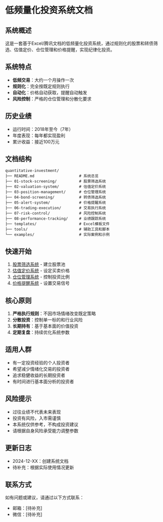 # 低频量化投资系统文档

## 系统概述

这是一套基于Excel/腾讯文档的低频量化投资系统，通过规则化的股票和转债筛选、估值定价、仓位管理和价格提醒，实现纪律化投资。

## 系统特点

- **低频交易**：大约一个月操作一次
- **规则化**：完全按既定规则执行
- **自动化**：价格自动获取，提醒自动触发
- **风险控制**：严格的仓位管理和分散化要求

## 历史业绩

- 运行时间：2018年至今（7年）
- 年度表现：每年都实现盈利
- 累计收益：接近100万元

## 文档结构

```
quantitative-investment/
├── README.md                    # 系统总览
├── 01-stock-screening/          # 股票筛选系统
├── 02-valuation-system/         # 估值定价系统
├── 03-position-management/      # 仓位管理系统
├── 04-bond-screening/           # 转债筛选系统
├── 05-alert-system/             # 价格提醒系统
├── 06-trading-execution/        # 交易执行系统
├── 07-risk-control/             # 风险控制系统
├── 08-performance-tracking/     # 业绩跟踪系统
├── templates/                   # Excel模板文件
├── tools/                       # 辅助工具和脚本
└── examples/                    # 实际案例和示例
```

## 快速开始

1. [股票筛选系统](01-stock-screening/README.md) - 建立股票池
2. [估值定价系统](02-valuation-system/README.md) - 设定买卖价格
3. [仓位管理系统](03-position-management/README.md) - 控制投资比例
4. [价格提醒系统](05-alert-system/README.md) - 设置交易信号

## 核心原则

1. **严格执行规则**：不因市场情绪改变既定策略
2. **分散投资**：控制单一标的和行业风险
3. **长期持有**：基于基本面的价值投资
4. **定期复盘**：持续优化系统参数

## 适用人群

- 有一定投资经验的个人投资者
- 希望减少情绪化交易的投资者
- 追求稳健收益的长期投资者
- 有时间进行基本面分析的投资者

## 风险提示

- 过往业绩不代表未来表现
- 投资有风险，入市需谨慎
- 本系统仅供参考，不构成投资建议
- 请根据自身风险承受能力调整参数

## 更新日志

- 2024-12-XX：创建系统文档
- 待补充：根据实际使用情况更新

## 联系方式

如有问题或建议，请通过以下方式联系：
- 邮箱：[待补充]
- 微信：[待补充]
